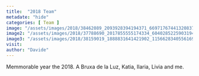```yaml
---
title:  "2018 Team"
metadate: "hide"
categories: [ Team ]
image: "/assets/images/2018/38462089_2093928394194371_6697176744132083712_n_1080.jpg"
image2: "/assets/images/2018/37788690_2017855555174334_6040285225903194112_n_1080.jpg"
image3: "/assets/images/2018/38159019_1888831641421902_1156628340556169216_n_1080.jpg"
visit: 
author: "Davide"
---
```


Memmorable year the 2018. 
A Bruxa de la Luz, Katia, Ilaria, Livia and me. 
